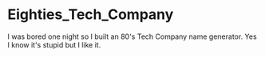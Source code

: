 # Eighties_Tech_Company
I was bored one night so I built an 80's Tech Company name generator. Yes I know it's stupid but I like it.
